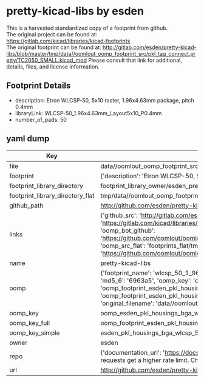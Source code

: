 # pretty-kicad-libs by esden  
This is a harvested standardized copy of a footprint from github.  
The original project can be found at:  
https://gitlab.com/kicad/libraries/kicad-footprints  
The original footprint can be found at:
http://gitlab.com/esden/pretty-kicad-libs/blob/master/tmp/data//oomlout_oomp_footprint_src/pkl_tag_connect.pretty/TC2050_SMALL.kicad_mod
Please consult that link for additional, details, files, and license information.  
## Footprint Details
* description: Etron WLCSP-50, 5x10 raster, 1.96x4.63mm package, pitch 0.4mm  
* libraryLink: WLCSP-50_1.96x4.63mm_Layout5x10_P0.4mm  
* number_of_pads: 50  
## yaml dump  
| Key | Value |  
| --- | --- |  
| file | data//oomlout_oomp_footprint_src/pretty-kicad-libs/pkl_housings_bga.pretty/WLCSP-50_1.96x4.63mm_Layout5x10_P0.4mm.kicad_mod |  
| footprint | {'description': 'Etron WLCSP-50, 5x10 raster, 1.96x4.63mm package, pitch 0.4mm', 'libraryLink': 'WLCSP-50_1.96x4.63mm_Layout5x10_P0.4mm', 'number_of_pads': 50} |  
| footprint_library_directory | footprint_library_owner/esden_pretty-kicad-libs |  
| footprint_library_directory_flat | tmp/data//oomlout_oomp_footprint_src/footprints_flat/esden_pkl_housings_bga_wlcsp_50_1_96x4_63mm_layout5x10_p0_4mm/working |  
| github_path | http://github.com/esden/pretty-kicad-libs/blob/master/tmp/data//oomlout_oomp_footprint_src/pkl_housings_bga.pretty/WLCSP-50_1.96x4.63mm_Layout5x10_P0.4mm.kicad_mod |  
| links | {'github_src': 'http://gitlab.com/esden/pretty-kicad-libs/blob/master/tmp/data//oomlout_oomp_footprint_src/pkl_tag_connect.pretty/TC2050_SMALL.kicad_mod', 'github_src_repo': 'https://gitlab.com/kicad/libraries/kicad-footprints', 'oomp_bot': 'tmp/data//oomlout_oomp_footprint_src/footprints/esden_pkl_housings_bga_wlcsp_50_1_96x4_63mm_layout5x10_p0_4mm/working', 'oomp_bot_github': 'https://github.com/oomlout/oomlout_oomp_footprint_bot/tree/main/tmp/data//oomlout_oomp_footprint_src/footprints/esden_pkl_housings_bga_wlcsp_50_1_96x4_63mm_layout5x10_p0_4mm/working', 'oomp_src_flat': 'footprints_flat/tmp/data//oomlout_oomp_footprint_src/footprints_flat/esden_pkl_housings_bga_wlcsp_50_1_96x4_63mm_layout5x10_p0_4mm/working', 'oomp_src_flat_github': 'https://github.com/oomlout/oomlout_oomp_footprint_src/tree/main/tmp/data//oomlout_oomp_footprint_src/footprints_flat/esden_pkl_housings_bga_wlcsp_50_1_96x4_63mm_layout5x10_p0_4mm/working'} |  
| name | pretty-kicad-libs |  
| oomp | {'footprint_name': 'wlcsp_50_1_96x4_63mm_layout5x10_p0_4mm', 'library_name': 'pkl_housings_bga', 'md5': '6963a52f3a6d64ecda98142ad62793ef', 'md5_10': '6963a52f3a', 'md5_5': '6963a', 'md5_6': '6963a5', 'oomp_key': 'oomp_esden_pkl_housings_bga_wlcsp_50_1_96x4_63mm_layout5x10_p0_4mm', 'oomp_key_extra': 'oomp_footprint_esden_pkl_housings_bga_wlcsp_50_1_96x4_63mm_layout5x10_p0_4mm', 'oomp_key_full': 'oomp_footprint_esden_pkl_housings_bga_wlcsp_50_1_96x4_63mm_layout5x10_p0_4mm_6963a5', 'oomp_key_simple': 'esden_pkl_housings_bga_wlcsp_50_1_96x4_63mm_layout5x10_p0_4mm', 'original_filename': 'data//oomlout_oomp_footprint_src/pretty-kicad-libs/pkl_housings_bga.pretty/WLCSP-50_1.96x4.63mm_Layout5x10_P0.4mm.kicad_mod', 'owner_name': 'esden'} |  
| oomp_key | oomp_esden_pkl_housings_bga_wlcsp_50_1_96x4_63mm_layout5x10_p0_4mm |  
| oomp_key_full | oomp_footprint_esden_pkl_housings_bga_wlcsp_50_1_96x4_63mm_layout5x10_p0_4mm |  
| oomp_key_simple | esden_pkl_housings_bga_wlcsp_50_1_96x4_63mm_layout5x10_p0_4mm |  
| owner | esden |  
| repo | {'documentation_url': 'https://docs.github.com/rest/overview/resources-in-the-rest-api#rate-limiting', 'message': "API rate limit exceeded for 84.66.142.224. (But here's the good news: Authenticated requests get a higher rate limit. Check out the documentation for more details.)"} |  
| url | http://github.com/esden/pretty-kicad-libs |  

